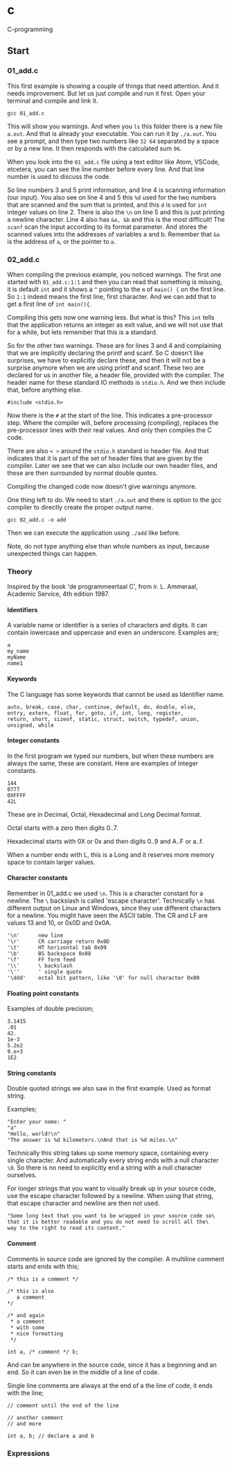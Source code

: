 # c
C-programming

## Start

### 01_add.c
This first example is showing a couple of things that need attention. And it needs improvement. But let us just compile and run it first. Open your terminal and compile and link it.

```
gcc 01_add.c
```

This will show you warnings. And when you ```ls``` this folder there is a new file ```a.out```. And that is already your executable. You can run it by ```./a.out```. You see a prompt, and then type two numbers like ```32 64``` separated by a space or by a new line. It then responds with the calculated sum ```96```.

When you look into the ```01_add.c``` file using a text editor like Atom, VSCode, etcetera, you can see the line number before every line. And that line number is used to discuss the code.

So line numbers 3 and 5 print information, and line 4 is scanning information (our input). You also see on line 4 and 5 this ```%d``` used for the two numbers that are scanned and the sum that is printed, and this ```d``` is used for ```int``` integer values on line 2. There is also the ```\n``` on line 5 and this is just printing a newline character. Line 4 also has ```&a, &b``` and this is the most difficult! The ```scanf``` scan the input according to its format parameter. And stores the scanned values into the addresses of variables a and b. Remember that ```&a``` is the address of ```a```, or the pointer to ```a```.

### 02_add.c

When compiling the previous example, you noticed warnings. The first one started with ```01_add.c:1:1``` and then you can read that something is missing, it is default ```int``` and it shows a ```^``` pointing to the ```m``` of ```main() {``` on the first line. So ```1:1``` indeed means the first line, first character. And we can add that to get a first line of ```int main(){```.

Compiling this gets now one warning less. But what is this? This ```int``` tells that the application returns an integer as exit value, and we will not use that for a while, but lets remember that this is a standard.

So for the other two warnings. These are for lines 3 and 4 and complaining that we are implicitly declaring the printf and scanf. So C doesn't like surprises, we have to explicitly declare these, and then it will not be a surprise anymore when we are using printf and scanf. These two are declared for us in another file, a header file, provided with the compiler. The header name for these standard IO methods is ```stdio.h```. And we then include that, before anything else.
```
#include <stdio.h>
```
Now there is the ```#``` at the start of the line. This indicates a pre-processor step. Where the compiler will, before processing (compiling), replaces the pre-processor lines with their real values. And only then compiles the C code.

There are also ```< >``` around the ```stdio.h``` standard io header file. And that indicates that it is part of the set of header files that are given by the compiler. Later we see that we can also include our own header files, and these are then surrounded by normal double quotes.

Compiling the changed code now doesn't give warnings anymore.

One thing left to do. We need to start ```./a.out``` and there is option to the gcc compiler to directly create the proper output name.
```
gcc 02_add.c -o add
```
Then we can execute the application using ```./add``` like before.

Note, do not type anything else than whole numbers as input, because unexpected things can happen.

### Theory
Inspired by the book 'de programmeertaal C', from ir. L. Ammeraal, Academic Service, 4th edition 1987.

#### Identifiers

A variable name or identifier is a series of characters and digits. It can contain lowercase and uppercase and even an underscore. Examples are;
```
a
my_name
myName
name1
```

#### Keywords

The C language has some keywords that cannot be used as Identifier name.
```
auto, break, case, char, continue, default, do, double, else,
entry, extern, float, for, goto, if, int, long, register,
return, short, sizeof, static, struct, switch, typedef, union,
unsigned, while
```

#### Integer constants
In the first program we typed our numbers, but when these numbers are always the same, these are constant. Here are examples of integer constants.
```
144
0777
0XFFFF
42L
```
These are in Decimal, Octal, Hexadecimal and Long Decimal format.

Octal starts with a zero then digits 0..7.

Hexadecimal starts with 0X or 0x and then digits 0..9 and A..F or a..f.

When a number ends with L, this is a Long and it reserves more memory space to contain larger values.

#### Character constants

Remember in 01_add.c we used ```\n```. This is a character constant for a newline.
The ```\``` backslash is called 'escape character'.
Technically ```\n``` has different output on Linux and Windows, since they use different
characters for a newline.
You might have seen the ASCII table.
The CR and LF are values 13 and 10, or 0x0D and 0x0A.

```
'\n'      new line
'\r'      CR carriage return 0x0D
'\t'      HT horizontal tab 0x09
'\b'      BS backspace 0x08
'\f'      FF form feed
'\\'      \ backslash
'\''      ' single quote
'\ddd'    octal bit pattern, like '\0' for null character 0x00
```

#### Floating point constants

Examples of double precision;
```
3.1415
.01
42.
1e-3
5.2e2
9.e+3
1E2
```

#### String constants

Double quoted strings we also saw in the first example. Used as format string.

Examples;
```
"Enter your name: "
"a"
"Hello, world!\n"
"The answer is %d kilometers.\nAnd that is %d miles.\n"
```
Technically this string takes up some memory space, containing every single character. And automatically every string ends with a null character ```\0```. So there is no need to explicitly end a string with a null character ourselves.

For longer strings that you want to visually break up in your source code, use the escape character followed by a newline. When using that string, that escape character and newline
are then not used.

```
"Some long text that you want to be wrapped in your source code so\
that it is better readable and you do not need to scroll all the\
way to the right to read its content."
```

#### Comment
Comments in source code are ignored by the compiler. A multiline comment starts and ends with this;
```
/* this is a comment */

/* this is also
   a comment
*/

/* and again
 * a comment
 * with some
 * nice formatting
 */

int a, /* comment */ b;
```
And can be anywhere in the source code, since it has a beginning and an end. So it can even be in the middle of a line of code.

Single line comments are always at the end of a the line of code, it ends with the line;
```
// comment until the end of the line

// another comment
// and more

int a, b; // declare a and b
```

### Expressions
